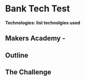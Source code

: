 # Bank Tech Test

#### Technologies: list technolgies used

## Makers Academy - 

## Outline



## The Challenge

